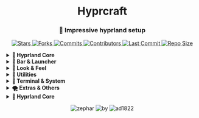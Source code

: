 <h1 align="center">Hyprcraft</h1>

<h3 align="center">🍂 Impressive hyprland setup</h3>

<p align="center">
  <a href="https://github.com/zephardev/hyprcraft/stargazers">
    <img src="https://img.shields.io/github/stars/zephardev/hyprcraft?style=for-the-badge&label=Stars&labelColor=1e1e2e&color=cba6f7&logo=starship&logoColor=white" alt="Stars" />
  </a>
  <a href="https://github.com/zephardev/hyprcraft/network/members">
    <img src="https://img.shields.io/github/forks/zephardev/hyprcraft?style=for-the-badge&label=Forks&labelColor=1e1e2e&color=eba0ac&logo=matrix&logoColor=white" alt="Forks" />
  </a>
  <a href="https://github.com/zephardev/hyprcraft/commits">
    <img src="https://img.shields.io/github/commit-activity/y/zephardev/hyprcraft?style=for-the-badge&label=Commits&labelColor=1e1e2e&color=f5c2e7&logo=nixos&logoColor=white" alt="Commits" />
  </a>
  <a href="https://github.com/zephardev/hyprcraft/graphs/contributors">
    <img src="https://img.shields.io/github/contributors/zephardev/hyprcraft?style=for-the-badge&label=Contributors&labelColor=1e1e2e&color=f9e2af&logo=openstack&logoColor=white" alt="Contributors" />
  </a>
  <a href="https://github.com/zephardev/hyprcraft/commits/master">
    <img src="https://img.shields.io/github/last-commit/zephardev/hyprcraft?style=for-the-badge&label=Last%20Commit&labelColor=1e1e2e&color=eba0ac&logo=codeberg&logoColor=white" alt="Last Commit" />
  </a>
  <a href="https://github.com/zephardev/hyprcraft">
    <img src="https://img.shields.io/github/repo-size/zephardev/hyprcraft?style=for-the-badge&label=Repo%20Size&labelColor=1e1e2e&color=f5c2e7&logo=appwrite&logoColor=white" alt="Repo Size" />
  </a>
</p>

<details>
  <summary><b>🦅 Hyprland Core</b></summary>

  <p align="center">
    <img src="https://img.shields.io/badge/Hyprland-89dceb?style=for-the-badge&logo=linux&logoColor=white&labelColor=1e1e2e" alt="Hyprland" />
    <img src="https://img.shields.io/badge/Hyprpaper-b4befe?style=for-the-badge&logo=gnu&logoColor=white&labelColor=1e1e2e" alt="Hyprpaper" />
    <img src="https://img.shields.io/badge/Hyprpicker-f9e2af?style=for-the-badge&logo=eyedropper&logoColor=white&labelColor=1e1e2e" alt="Hyprpicker" />
  </p>
</details>

<details>
  <summary><b>🍁 Bar & Launcher</b></summary>

  <p align="center">
    <img src="https://img.shields.io/badge/Waybar-cba6f7?style=for-the-badge&logo=gnome&logoColor=white&labelColor=1e1e2e" alt="Waybar" />
    <img src="https://img.shields.io/badge/Rofi-f38ba8?style=for-the-badge&logo=rofi&logoColor=white&labelColor=1e1e2e" alt="Rofi" />
    <img src="https://img.shields.io/badge/Wlogout-a6e3a1?style=for-the-badge&logo=power&logoColor=white&labelColor=1e1e2e" alt="Wlogout" />
  </p>
</details>

<details>
  <summary><b>🍂 Look & Feel</b></summary>

  <p align="center">
    <img src="https://img.shields.io/badge/Gtk Themes-94e2d5?style=for-the-badge&logo=artstation&logoColor=white&labelColor=1e1e2e" alt="GTK Themes" />
    <img src="https://img.shields.io/badge/Cursor Themes-f5c2e7?style=for-the-badge&logo=cursor&logoColor=white&labelColor=1e1e2e" alt="Cursor Themes" />
    <img src="https://img.shields.io/badge/Fonts-74c7ec?style=for-the-badge&logo=fonticons&logoColor=white&labelColor=1e1e2e" alt="Fonts" />
  </p>
</details>

<details>
  <summary><b>🌴 Utilities</b></summary>

  <p align="center">
    <img src="https://img.shields.io/badge/Notifications-89b4fa?style=for-the-badge&logo=bell&logoColor=white&labelColor=1e1e2e" alt="Notifications" />
    <img src="https://img.shields.io/badge/Clipboard-eba0ac?style=for-the-badge&logo=clipboard&logoColor=white&labelColor=1e1e2e" alt="Clipboard" />
    <img src="https://img.shields.io/badge/Polkit Agent-a6adc8?style=for-the-badge&logo=security&logoColor=white&labelColor=1e1e2e" alt="Polkit" />
  </p>
</details>

<details>
  <summary><b>🌊 Terminal & System</b></summary>

  <p align="center">
    <img src="https://img.shields.io/badge/Kitty-94e2d5?style=for-the-badge&logo=terminal&logoColor=white&labelColor=1e1e2e" alt="Kitty" />
    <img src="https://img.shields.io/badge/Fastfetch-89dceb?style=for-the-badge&logo=neofetch&logoColor=white&labelColor=1e1e2e" alt="Fastfetch" />
    <img src="https://img.shields.io/badge/Nwg Look-74c7ec?style=for-the-badge&logo=archlinux&logoColor=white&labelColor=1e1e2e" alt="Nwg Look" />
  </p>
</details>

<details>
  <summary><b>🌪️ Extras & Others</b></summary>

  <p align="center">
    <img src="https://img.shields.io/badge/Pywalfox-f9e2af?style=for-the-badge&logo=firefox&logoColor=white&labelColor=1e1e2e" alt="Pywalfox" />
    <img src="https://img.shields.io/badge/Wayland Utils-94e2d5?style=for-the-badge&logo=wayland&logoColor=white&labelColor=1e1e2e" alt="Wayland" />
    <img src="https://img.shields.io/badge/User Scripts-cdd6f4?style=for-the-badge&logo=code&logoColor=white&labelColor=1e1e2e" alt="User Scripts" />
  </p>
</details>

<details>
  <summary><strong>🦅 Hyprland Core</strong></summary>
  <p align="center">
    <a href="https://github.com/hyprwm/Hyprland" target="_blank">
      <img height="40" src="https://raw.githubusercontent.com/hyprwm/Hyprland/main/assets/hyprland.png" alt="Hyprland">
    </a>
    <a href="https://github.com/hyprwm/hyprpaper" target="_blank">
      <img height="40" src="https://raw.githubusercontent.com/hyprwm/hyprpaper/main/assets/hyprpaper.png" alt="Hyprpaper">
    </a>
    <a href="https://github.com/hyprwm/hyprpicker" target="_blank">
      <img height="40" src="https://raw.githubusercontent.com/hyprwm/hyprpicker/main/assets/icon.png" alt="Hyprpicker">
    </a>
  </p>
</details>

<p align="center">
  <img src="https://img.shields.io/badge/zephar-1e1e2e?style=for-the-badge&labelColor=1e1e2e&color=cba6f7&logo=sublime-text&logoColor=white" alt="zephar" />
  <img src="https://img.shields.io/badge/by-1e1e2e?style=for-the-badge&labelColor=1e1e2e&color=94e2d5&logo=gitbook&logoColor=white" alt="by" />
  <img src="https://img.shields.io/badge/ad1822-1e1e2e?style=for-the-badge&labelColor=1e1e2e&color=eba0ac&logo=semantic-release&logoColor=white" alt="ad1822" />
</p>
